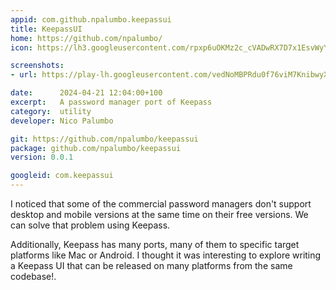 ```yaml
---
appid: com.github.npalumbo.keepassui
title: KeepassUI
home: https://github.com/npalumbo/
icon: https://lh3.googleusercontent.com/rpxp6uOKMz2c_cVADwRX7D7x1EsvWyYGIF_I9ojsYKxsoDf-W2GQcZG5iNBf79zwJQ

screenshots:
- url: https://play-lh.googleusercontent.com/vedNoMBPRdu0f76viM7KnibwyXNca3fS_vlXFMbrDntF4iqeuqiGjJAR8QXAl1BK94GO=w5120-h2880-rw

date:      2024-04-21 12:04:00+100
excerpt:   A password manager port of Keepass
category:  utility
developer: Nico Palumbo

git: https://github.com/npalumbo/keepassui
package: github.com/npalumbo/keepassui
version: 0.0.1

googleid: com.keepassui
---
```


I noticed that some of the commercial password managers don't support desktop and mobile versions at the same time on their free versions. We can solve that problem using Keepass.

Additionally, Keepass has many ports, many of them to specific target platforms like Mac or Android. I thought it was interesting to explore writing a Keepass UI that can be released on many platforms from the same codebase!.

